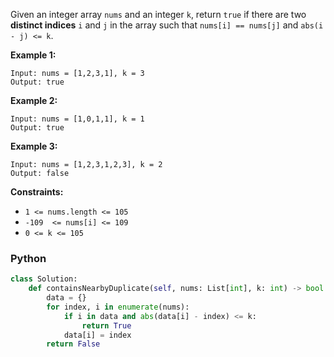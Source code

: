 Given an integer array  `nums`  and an integer  `k`, return  `true`  if there are two  **distinct indices**  `i`  and  `j`  in the array such that  `nums[i] == nums[j]`  and  `abs(i - j) <= k`.

**Example 1:**
```
Input: nums = [1,2,3,1], k = 3
Output: true
```

**Example 2:**
```
Input: nums = [1,0,1,1], k = 1
Output: true
```

**Example 3:**
```
Input: nums = [1,2,3,1,2,3], k = 2
Output: false
```

**Constraints:**
-   `1 <= nums.length <= 105`
-   `-109  <= nums[i] <= 109`
-   `0 <= k <= 105`


### Python
```python
class Solution:
    def containsNearbyDuplicate(self, nums: List[int], k: int) -> bool:
        data = {}
        for index, i in enumerate(nums):
            if i in data and abs(data[i] - index) <= k:
                return True
            data[i] = index
        return False
```